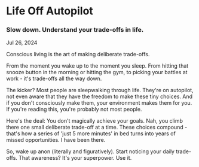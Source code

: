 # Life Off Autopilot
### Slow down. Understand your trade-offs in life.
Jul 26, 2024

Conscious living is the art of making deliberate trade-offs.

From the moment you wake up to the moment you sleep. From hitting that snooze button in the morning or hitting the gym, to picking your battles at work - it's trade-offs all the way down.

The kicker? Most people are sleepwalking through life. They're on autopilot, not even aware that they have the freedom to make these tiny choices. And if you don't consciously make them, your environment makes them for you. If you're reading this, you're probably not most people.

Here's the deal: You don't magically achieve your goals. Nah, you climb there one small deliberate trade-off at a time. These choices compound - that's how a series of 'just 5 more minutes' in bed turns into years of missed opportunities. I have been there.

So, wake up anon (literally and figuratively). Start noticing your daily trade-offs. That awareness? It's your superpower. Use it.